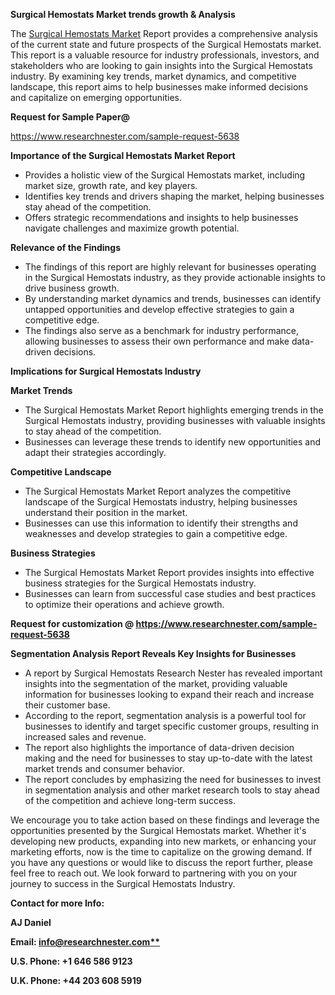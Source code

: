 ﻿<a name="_hlk167721000"></a>**Surgical Hemostats Market trends growth & Analysis**

The [Surgical Hemostats Market](https://www.researchnester.com/reports/surgical-hemostats-market/5638) Report provides a comprehensive analysis of the current state and future prospects of the Surgical Hemostats market. This report is a valuable resource for industry professionals, investors, and stakeholders who are looking to gain insights into the Surgical Hemostats industry. By examining key trends, market dynamics, and competitive landscape, this report aims to help businesses make informed decisions and capitalize on emerging opportunities.

**Request for Sample Paper@**

<https://www.researchnester.com/sample-request-5638>

**Importance of the Surgical Hemostats Market Report**

- Provides a holistic view of the Surgical Hemostats market, including market size, growth rate, and key players.
- Identifies key trends and drivers shaping the market, helping businesses stay ahead of the competition.
- Offers strategic recommendations and insights to help businesses navigate challenges and maximize growth potential.

**Relevance of the Findings**	

- The findings of this report are highly relevant for businesses operating in the Surgical Hemostats industry, as they provide actionable insights to drive business growth.
- By understanding market dynamics and trends, businesses can identify untapped opportunities and develop effective strategies to gain a competitive edge.
- The findings also serve as a benchmark for industry performance, allowing businesses to assess their own performance and make data-driven decisions.

**Implications for Surgical Hemostats  Industry**

**Market Trends**

- The Surgical Hemostats Market Report highlights emerging trends in the Surgical Hemostats  industry, providing businesses with valuable insights to stay ahead of the competition.
- Businesses can leverage these trends to identify new opportunities and adapt their strategies accordingly.

**Competitive Landscape**

- The Surgical Hemostats Market Report analyzes the competitive landscape of the Surgical Hemostats  industry, helping businesses understand their position in the market.
- Businesses can use this information to identify their strengths and weaknesses and develop strategies to gain a competitive edge.

**Business Strategies**

- The Surgical Hemostats Market Report provides insights into effective business strategies for the Surgical Hemostats  industry.
- Businesses can learn from successful case studies and best practices to optimize their operations and achieve growth.

**Request for customization @ <https://www.researchnester.com/sample-request-5638>**

**Segmentation Analysis Report Reveals Key Insights for Businesses**

- A report by Surgical Hemostats Research Nester has revealed important insights into the segmentation of the market, providing valuable information for businesses looking to expand their reach and increase their customer base.
- According to the report, segmentation analysis is a powerful tool for businesses to identify and target specific customer groups, resulting in increased sales and revenue.
- The report also highlights the importance of data-driven decision making and the need for businesses to stay up-to-date with the latest market trends and consumer behavior.
- The report concludes by emphasizing the need for businesses to invest in segmentation analysis and other market research tools to stay ahead of the competition and achieve long-term success.

We encourage you to take action based on these findings and leverage the opportunities presented by the Surgical Hemostats market. Whether it's developing new products, expanding into new markets, or enhancing your marketing efforts, now is the time to capitalize on the growing demand. If you have any questions or would like to discuss the report further, please feel free to reach out. We look forward to partnering with you on your journey to success in the Surgical Hemostats Industry.

**Contact for more Info:**

**AJ Daniel**

**Email: [info@researchnester.com**](mailto:info@researchnester.com "mailto:info@researchnester.com")**

**U.S. Phone: +1 646 586 9123**

**U.K. Phone: +44 203 608 5919**



